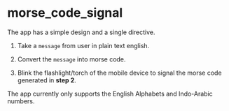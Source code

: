 # morse_code_signal

The app has a simple design and a single directive.

1. Take a `message` from user in plain text english.

2. Convert the `message` into morse code.

3. Blink the flashlight/torch of the mobile device to signal the morse code generated in **step 2**.


The app currently only supports the English Alphabets and Indo-Arabic numbers.